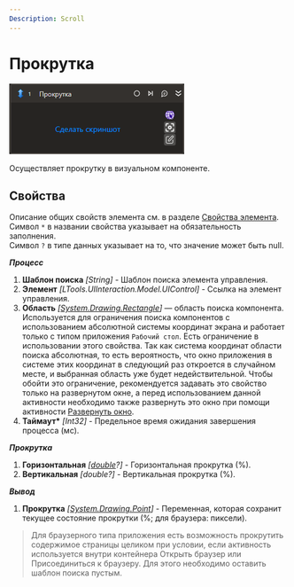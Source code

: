 ```yaml
---
Description: Scroll
---
```


# Прокрутка

![](../../../resources/activities/basic/uiinteraction/scroll-activity.png)

Осуществляет прокрутку в визуальном компоненте.

## Свойства
Описание общих свойств элемента см. в разделе [Свойства элемента](https://docs.primo-rpa.ru/primo-rpa/primo-studio/process/elements#svoistva-elementa).\
Символ `*` в названии свойства указывает на обязательность заполнения.\
Символ `?` в типе данных указывает на то, что значение может быть null.

***Процесс***
1. **Шаблон поиска** *[String]* - Шаблон поиска элемента управления.
1. **Элемент** *[LTools.UIInteraction.Model.UIControl]* - Ссылка на элемент управления.
1. **Область** *[[System.Drawing.Rectangle](https://learn.microsoft.com/ru-ru/dotnet/api/system.drawing.rectangle?view=netcore-3.0)]* — область поиска компонента. Используется для ограничения поиска компонентов с использованием абсолютной системы координат экрана и работает только с типом приложения `Рабочий стол`. Есть ограничение в использовании этого свойства. Так как система координат области поиска абсолютная, то есть вероятность, что окно приложения в системе этих координат в следующий раз откроется в случайном месте, и выбранная область уже будет недействительной. Чтобы обойти это ограничение, рекомендуется задавать это свойство только на развернутом окне, а перед использованием данной активности необходимо также развернуть это окно при помощи активности [Развернуть окно](https://docs.primo-rpa.ru/primo-rpa/g_elements/vstroennye-dlya-linux/els-desktop/el-desktop-maximize).
1.  **Таймаут\*** *[Int32]* - Предельное время ожидания завершения процесса (мс).

***Прокрутка***
1. **Горизонтальная** *[[double](https://learn.microsoft.com/ru-ru/dotnet/api/system.double?view=net-5.0&viewFallbackFrom=windowsdesktop-3.0)?]* - Горизонтальная прокрутка (%).
1. **Вертикальная** *[double?]* - Вертикальная прокрутка (%).

***Вывод***
1. **Прокрутка** *[[System.Drawing.Point](https://learn.microsoft.com/ru-ru/dotnet/api/System.Drawing.Point?view=netcore-1.1)]* - Переменная, которая сохранит текущее состояние прокрутки (%; для браузера: пиксели).

> Для браузерного типа приложения есть возможность прокрутить содержимое страницы целиком при условии, если активность используется внутри контейнера Открыть браузер или Присоединиться к браузеру. Для этого необходимо оставить шаблон поиска пустым.  
